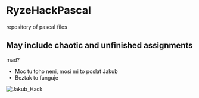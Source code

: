 # RyzeHackPascal
repository of pascal files
## May include chaotic and unfinished assignments
mad?
* Moc tu toho neni, mosi mi to poslat Jakub
* Beztak to funguje

![Jakub_Hack](https://media.discordapp.net/attachments/576369343047270410/954067358945775626/IMG_20220217_151317.jpg?width=505&height=673)
